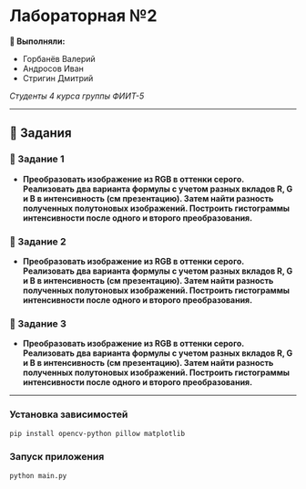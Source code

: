 # Лабораторная №2

**👥 Выполняли:**
- Горбанёв Валерий
- Андросов Иван  
- Стригин Дмитрий

*Студенты 4 курса группы ФИИТ-5*

---

## 🎯 Задания

### 📌 Задание 1
- **Преобразовать изображение из RGB в оттенки серого. Реализовать два варианта формулы с учетом разных вкладов R, G и B в интенсивность (см презентацию). Затем найти разность полученных полутоновых изображений. Построить гистограммы интенсивности после одного и второго преобразования.**

### 📌 Задание 2
- **Преобразовать изображение из RGB в оттенки серого. Реализовать два варианта формулы с учетом разных вкладов R, G и B в интенсивность (см презентацию). Затем найти разность полученных полутоновых изображений. Построить гистограммы интенсивности после одного и второго преобразования.**

### 📌 Задание 3
- **Преобразовать изображение из RGB в оттенки серого. Реализовать два варианта формулы с учетом разных вкладов R, G и B в интенсивность (см презентацию). Затем найти разность полученных полутоновых изображений. Построить гистограммы интенсивности после одного и второго преобразования.**

---

### Установка зависимостей
```bash
pip install opencv-python pillow matplotlib
```

### Запуск приложения
```bash
python main.py
```